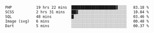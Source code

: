 
<div class="box" id="box"><div class="form" style="@keyframes flashGreen {  0% {    background-color: darkslategrey;  }  4% {    background-color: turquoise;  }  22% {    background-color: darkslategrey;  }  50% {    background-color: darkslategrey;  }  54% {    background-color: lightgreen;  }  72% {    background-color: darkslategrey;  }}.box {  position: relative;  width: 100vw;  height: 100vh;  overflow: hidden;}.box * {  color: black;}.box .form {  position: absolute;  top: 50%;  left: 50%;  transform: translate(-50%, -50%);  display: flex;  flex-direction: column;  justify-content: center;  align-items: center;  gap: 1.6rem;  width: 15rem;  aspect-ratio: 1;  border: 0.2rem solid gray;  border-radius: 1rem;  padding: 0.6rem;  background-color: gainsboro;}.box .form h1, .box .form input, .box .form button {  padding: 0.6rem;  margin: 0;}.box .form h1 {  text-align: center;  text-decoration: underline;  font-size: 1.6rem;}.box .form input {  border-radius: 0.5rem;  background-color: rgba(122, 122, 122, 0.2);  font-size: 1rem;  border: 2px solid darkgrey;}.box .form button {  background-color: navy;  border: none;  border-radius: 1rem;  color: white;  font-weight: bold;  padding: 0.5rem 5rem;  cursor: pointer;}.box .bar-container {  position: absolute;  top: 50%;  left: 50%;  transform: translate(-50%, -50%);  width: 100%;  height: 100%;}.box .bar-container .bar {  top: 50%;  left: 50%;  position: absolute;  background-color: darkslategrey;  animation: flashGreen var(--animation-length) ease-in-out infinite var(--delay);}">
<pre>
<!--START_SECTION:waka-->

```txt
PHP           19 hrs 22 mins  ████████████████████▓░░░░   83.18 %
SCSS          2 hrs 31 mins   ██▓░░░░░░░░░░░░░░░░░░░░░░   10.84 %
SQL           48 mins         █░░░░░░░░░░░░░░░░░░░░░░░░   03.46 %
Image (svg)   6 mins          ░░░░░░░░░░░░░░░░░░░░░░░░░   00.48 %
Dart          5 mins          ░░░░░░░░░░░░░░░░░░░░░░░░░   00.37 %
```

<!--END_SECTION:waka-->
</pre>
</div><div class="bar-container"><div class="bar" style="transform: translate(-5px, 200px) rotate(0deg); width: 10px; height: 200px; border-radius: 5px; --animation-length: 5s; --delay: 0.000s;"></div><div class="bar" style="transform: translate(-46.7519px, 197.08px) rotate(8deg); width: 10px; height: 200px; border-radius: 5px; --animation-length: 5s; --delay: 0.111s;"></div><div class="bar" style="transform: translate(-87.6912px, 188.379px) rotate(16deg); width: 10px; height: 200px; border-radius: 5px; --animation-length: 5s; --delay: 0.222s;"></div><div class="bar" style="transform: translate(-127.021px, 174.064px) rotate(24deg); width: 10px; height: 200px; border-radius: 5px; --animation-length: 5s; --delay: 0.333s;"></div><div class="bar" style="transform: translate(-163.976px, 154.414px) rotate(32deg); width: 10px; height: 200px; border-radius: 5px; --animation-length: 5s; --delay: 0.444s;"></div><div class="bar" style="transform: translate(-197.836px, 129.813px) rotate(40deg); width: 10px; height: 200px; border-radius: 5px; --animation-length: 5s; --delay: 0.556s;"></div><div class="bar" style="transform: translate(-227.943px, 100.739px) rotate(48deg); width: 10px; height: 200px; border-radius: 5px; --animation-length: 5s; --delay: 0.667s;"></div><div class="bar" style="transform: translate(-253.711px, 67.7579px) rotate(56deg); width: 10px; height: 200px; border-radius: 5px; --animation-length: 5s; --delay: 0.778s;"></div><div class="bar" style="transform: translate(-274.638px, 31.5113px) rotate(64deg); width: 10px; height: 200px; border-radius: 5px; --animation-length: 5s; --delay: 0.889s;"></div><div class="bar" style="transform: translate(-290.317px, -7.2949px) rotate(72deg); width: 10px; height: 200px; border-radius: 5px; --animation-length: 5s; --delay: 1.000s;"></div><div class="bar" style="transform: translate(-300.442px, -47.9055px) rotate(80deg); width: 10px; height: 200px; border-radius: 5px; --animation-length: 5s; --delay: 1.111s;"></div><div class="bar" style="transform: translate(-304.817px, -89.5302px) rotate(88deg); width: 10px; height: 200px; border-radius: 5px; --animation-length: 5s; --delay: 1.222s;"></div><div class="bar" style="transform: translate(-303.357px, -131.359px) rotate(96deg); width: 10px; height: 200px; border-radius: 5px; --animation-length: 5s; --delay: 1.333s;"></div><div class="bar" style="transform: translate(-296.089px, -172.577px) rotate(104deg); width: 10px; height: 200px; border-radius: 5px; --animation-length: 5s; --delay: 1.444s;"></div><div class="bar" style="transform: translate(-283.155px, -212.382px) rotate(112deg); width: 10px; height: 200px; border-radius: 5px; --animation-length: 5s; --delay: 1.556s;"></div><div class="bar" style="transform: translate(-264.808px, -250px) rotate(120deg); width: 10px; height: 200px; border-radius: 5px; --animation-length: 5s; --delay: 1.667s;"></div><div class="bar" style="transform: translate(-241.403px, -284.698px) rotate(128deg); width: 10px; height: 200px; border-radius: 5px; --animation-length: 5s; --delay: 1.778s;"></div><div class="bar" style="transform: translate(-213.398px, -315.802px) rotate(136deg); width: 10px; height: 200px; border-radius: 5px; --animation-length: 5s; --delay: 1.889s;"></div><div class="bar" style="transform: translate(-181.336px, -342.705px) rotate(144deg); width: 10px; height: 200px; border-radius: 5px; --animation-length: 5s; --delay: 2.000s;"></div><div class="bar" style="transform: translate(-145.841px, -364.884px) rotate(152deg); width: 10px; height: 200px; border-radius: 5px; --animation-length: 5s; --delay: 2.111s;"></div><div class="bar" style="transform: translate(-107.606px, -381.908px) rotate(160deg); width: 10px; height: 200px; border-radius: 5px; --animation-length: 5s; --delay: 2.222s;"></div><div class="bar" style="transform: translate(-67.3735px, -393.444px) rotate(168deg); width: 10px; height: 200px; border-radius: 5px; --animation-length: 5s; --delay: 2.333s;"></div><div class="bar" style="transform: translate(-25.9269px, -399.269px) rotate(176deg); width: 10px; height: 200px; border-radius: 5px; --animation-length: 5s; --delay: 2.444s;"></div><div class="bar" style="transform: translate(15.9269px, -399.269px) rotate(184deg); width: 10px; height: 200px; border-radius: 5px; --animation-length: 5s; --delay: 2.556s;"></div><div class="bar" style="transform: translate(57.3735px, -393.444px) rotate(192deg); width: 10px; height: 200px; border-radius: 5px; --animation-length: 5s; --delay: 2.667s;"></div><div class="bar" style="transform: translate(97.606px, -381.908px) rotate(200deg); width: 10px; height: 200px; border-radius: 5px; --animation-length: 5s; --delay: 2.778s;"></div><div class="bar" style="transform: translate(135.841px, -364.884px) rotate(208deg); width: 10px; height: 200px; border-radius: 5px; --animation-length: 5s; --delay: 2.889s;"></div><div class="bar" style="transform: translate(171.336px, -342.705px) rotate(216deg); width: 10px; height: 200px; border-radius: 5px; --animation-length: 5s; --delay: 3.000s;"></div><div class="bar" style="transform: translate(203.398px, -315.802px) rotate(224deg); width: 10px; height: 200px; border-radius: 5px; --animation-length: 5s; --delay: 3.111s;"></div><div class="bar" style="transform: translate(231.403px, -284.698px) rotate(232deg); width: 10px; height: 200px; border-radius: 5px; --animation-length: 5s; --delay: 3.222s;"></div><div class="bar" style="transform: translate(254.808px, -250px) rotate(240deg); width: 10px; height: 200px; border-radius: 5px; --animation-length: 5s; --delay: 3.333s;"></div><div class="bar" style="transform: translate(273.155px, -212.382px) rotate(248deg); width: 10px; height: 200px; border-radius: 5px; --animation-length: 5s; --delay: 3.444s;"></div><div class="bar" style="transform: translate(286.089px, -172.577px) rotate(256deg); width: 10px; height: 200px; border-radius: 5px; --animation-length: 5s; --delay: 3.556s;"></div><div class="bar" style="transform: translate(293.357px, -131.359px) rotate(264deg); width: 10px; height: 200px; border-radius: 5px; --animation-length: 5s; --delay: 3.667s;"></div><div class="bar" style="transform: translate(294.817px, -89.5302px) rotate(272deg); width: 10px; height: 200px; border-radius: 5px; --animation-length: 5s; --delay: 3.778s;"></div><div class="bar" style="transform: translate(290.442px, -47.9055px) rotate(280deg); width: 10px; height: 200px; border-radius: 5px; --animation-length: 5s; --delay: 3.889s;"></div><div class="bar" style="transform: translate(280.317px, -7.2949px) rotate(288deg); width: 10px; height: 200px; border-radius: 5px; --animation-length: 5s; --delay: 4.000s;"></div><div class="bar" style="transform: translate(264.638px, 31.5113px) rotate(296deg); width: 10px; height: 200px; border-radius: 5px; --animation-length: 5s; --delay: 4.111s;"></div><div class="bar" style="transform: translate(243.711px, 67.7579px) rotate(304deg); width: 10px; height: 200px; border-radius: 5px; --animation-length: 5s; --delay: 4.222s;"></div><div class="bar" style="transform: translate(217.943px, 100.739px) rotate(312deg); width: 10px; height: 200px; border-radius: 5px; --animation-length: 5s; --delay: 4.333s;"></div><div class="bar" style="transform: translate(187.836px, 129.813px) rotate(320deg); width: 10px; height: 200px; border-radius: 5px; --animation-length: 5s; --delay: 4.444s;"></div><div class="bar" style="transform: translate(153.976px, 154.414px) rotate(328deg); width: 10px; height: 200px; border-radius: 5px; --animation-length: 5s; --delay: 4.556s;"></div><div class="bar" style="transform: translate(117.021px, 174.064px) rotate(336deg); width: 10px; height: 200px; border-radius: 5px; --animation-length: 5s; --delay: 4.667s;"></div><div class="bar" style="transform: translate(77.6912px, 188.379px) rotate(344deg); width: 10px; height: 200px; border-radius: 5px; --animation-length: 5s; --delay: 4.778s;"></div><div class="bar" style="transform: translate(36.7519px, 197.08px) rotate(352deg); width: 10px; height: 200px; border-radius: 5px; --animation-length: 5s; --delay: 4.889s;"></div></div></div>
